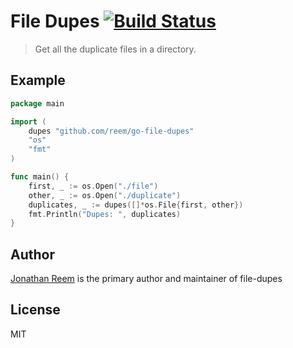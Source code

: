 # File Dupes [![Build Status](https://travis-ci.org/reem/go-file-dupes.svg?branch=master)](https://travis-ci.org/reem/go-file-dupes)

> Get all the duplicate files in a directory.

## Example

```go
package main

import (
    dupes "github.com/reem/go-file-dupes"
    "os"
    "fmt"
)

func main() {
	first, _ := os.Open("./file")
	other, _ := os.Open("./duplicate")
	duplicates, _ := dupes([]*os.File{first, other})
	fmt.Println("Dupes: ", duplicates)
}
```

## Author

[Jonathan Reem](https://medium.com/@jreem) is the primary author and maintainer of file-dupes

## License

MIT

